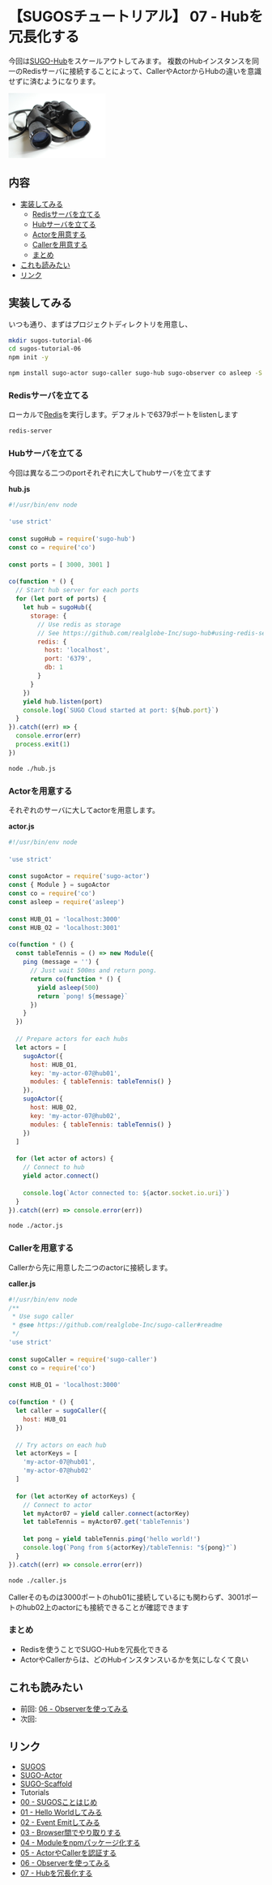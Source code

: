 # 【SUGOSチュートリアル】 07 - Hubを冗長化する


今回は[SUGO-Hub](https://github.com/realglobe-Inc/sugo-hub#readme)をスケールアウトしてみます。
複数のHubインスタンスを同一のRedisサーバに接続することによって、CallerやActorからHubの違いを意識せずに済むようになります。



<a href="https://github.com/realglobe-Inc/sugos-tutorial/blob/master/dist/markdown/ja/07%20-%20Hub%E3%82%92%E5%86%97%E9%95%B7%E5%8C%96%E3%81%99%E3%82%8B.md">
    <img src="../../images/eyecatch-dynamic.jpg"
         alt="eyecatch"
         height="128"
         style="height:128px"
    /></a>

## 内容
- [実装してみる](#%E5%AE%9F%E8%A3%85%E3%81%97%E3%81%A6%E3%81%BF%E3%82%8B)
  * [Redisサーバを立てる](#redis%E3%82%B5%E3%83%BC%E3%83%90%E3%82%92%E7%AB%8B%E3%81%A6%E3%82%8B)
  * [Hubサーバを立てる](#hub%E3%82%B5%E3%83%BC%E3%83%90%E3%82%92%E7%AB%8B%E3%81%A6%E3%82%8B)
  * [Actorを用意する](#actor%E3%82%92%E7%94%A8%E6%84%8F%E3%81%99%E3%82%8B)
  * [Callerを用意する](#caller%E3%82%92%E7%94%A8%E6%84%8F%E3%81%99%E3%82%8B)
  * [まとめ](#%E3%81%BE%E3%81%A8%E3%82%81)
- [これも読みたい](#%E3%81%93%E3%82%8C%E3%82%82%E8%AA%AD%E3%81%BF%E3%81%9F%E3%81%84)
- [リンク](#%E3%83%AA%E3%83%B3%E3%82%AF)


## 実装してみる

いつも通り、まずはプロジェクトディレクトリを用意し、


```bash
mkdir sugos-tutorial-06
cd sugos-tutorial-06
npm init -y

```


```bash
npm install sugo-actor sugo-caller sugo-hub sugo-observer co asleep -S
```

### Redisサーバを立てる

ローカルで[Redis](https://github.com/realglobe-Inc/sugos)を実行します。デフォルトで6379ポートをlistenします

```bash
redis-server
```


### Hubサーバを立てる

今回は異なる二つのportそれぞれに大してhubサーバを立てます

**hub.js**

```javascript
#!/usr/bin/env node

'use strict'

const sugoHub = require('sugo-hub')
const co = require('co')

const ports = [ 3000, 3001 ]

co(function * () {
  // Start hub server for each ports
  for (let port of ports) {
    let hub = sugoHub({
      storage: {
        // Use redis as storage
        // See https://github.com/realglobe-Inc/sugo-hub#using-redis-server
        redis: {
          host: 'localhost',
          port: '6379',
          db: 1
        }
      }
    })
    yield hub.listen(port)
    console.log(`SUGO Cloud started at port: ${hub.port}`)
  }
}).catch((err) => {
  console.error(err)
  process.exit(1)
})

```
```bash
node ./hub.js
```

### Actorを用意する

それぞれのサーバに大してactorを用意します。

**actor.js**

```javascript
#!/usr/bin/env node

'use strict'

const sugoActor = require('sugo-actor')
const { Module } = sugoActor
const co = require('co')
const asleep = require('asleep')

const HUB_O1 = 'localhost:3000'
const HUB_O2 = 'localhost:3001'

co(function * () {
  const tableTennis = () => new Module({
    ping (message = '') {
      // Just wait 500ms and return pong.
      return co(function * () {
        yield asleep(500)
        return `pong! ${message}`
      })
    }
  })

  // Prepare actors for each hubs
  let actors = [
    sugoActor({
      host: HUB_O1,
      key: 'my-actor-07@hub01',
      modules: { tableTennis: tableTennis() }
    }),
    sugoActor({
      host: HUB_O2,
      key: 'my-actor-07@hub02',
      modules: { tableTennis: tableTennis() }
    })
  ]

  for (let actor of actors) {
    // Connect to hub
    yield actor.connect()

    console.log(`Actor connected to: ${actor.socket.io.uri}`)
  }
}).catch((err) => console.error(err))

```

```bash
node ./actor.js
```


### Callerを用意する

Callerから先に用意した二つのactorに接続します。


**caller.js**

```javascript
#!/usr/bin/env node
/**
 * Use sugo caller
 * @see https://github.com/realglobe-Inc/sugo-caller#readme
 */
'use strict'

const sugoCaller = require('sugo-caller')
const co = require('co')

const HUB_O1 = 'localhost:3000'

co(function * () {
  let caller = sugoCaller({
    host: HUB_O1
  })

  // Try actors on each hub
  let actorKeys = [
    'my-actor-07@hub01',
    'my-actor-07@hub02'
  ]

  for (let actorKey of actorKeys) {
    // Connect to actor
    let myActor07 = yield caller.connect(actorKey)
    let tableTennis = myActor07.get('tableTennis')

    let pong = yield tableTennis.ping('hello world!')
    console.log(`Pong from ${actorKey}/tableTennis: "${pong}"`)
  }
}).catch((err) => console.error(err))


```

```bash
node ./caller.js
```

Callerそのものは3000ポートのhub01に接続しているにも関わらず、3001ポートのhub02上のactorにも接続できることが確認できます



### まとめ

+ Redisを使うことでSUGO-Hubを冗長化できる
+ ActorやCallerからは、どのHubインスタンスいるかを気にしなくて良い



## これも読みたい

+ 前回: [06 - Observerを使ってみる](https://github.com/realglobe-Inc/sugos-tutorial/blob/master/dist/markdown/ja/06%20-%20Observer%E3%82%92%E4%BD%BF%E3%81%A3%E3%81%A6%E3%81%BF%E3%82%8B.md)
+ 次回: []()

## リンク

+ [SUGOS](https://github.com/realglobe-Inc/sugos)
+ [SUGO-Actor](https://github.com/realglobe-Inc/sugo-actor)
+ [SUGO-Scaffold](https://github.com/realglobe-Inc/sugo-scaffold)
+ Tutorials
+ [00 - SUGOSことはじめ](https://github.com/realglobe-Inc/sugos-tutorial/blob/master/dist/markdown/ja/00%20-%20SUGOS%E3%81%93%E3%81%A8%E3%81%AF%E3%81%98%E3%82%81.md)
+ [01 - Hello Worldしてみる](https://github.com/realglobe-Inc/sugos-tutorial/blob/master/dist/markdown/ja/01%20-%20Hello%20World%E3%81%97%E3%81%A6%E3%81%BF%E3%82%8B.md)
+ [02 - Event Emitしてみる](https://github.com/realglobe-Inc/sugos-tutorial/blob/master/dist/markdown/ja/02%20-%20Event%20Emit%E3%81%97%E3%81%A6%E3%81%BF%E3%82%8B.md)
+ [03 - Browser間でやり取りする](https://github.com/realglobe-Inc/sugos-tutorial/blob/master/dist/markdown/ja/03%20-%20Browser%E9%96%93%E3%81%A7%E3%82%84%E3%82%8A%E5%8F%96%E3%82%8A%E3%81%99%E3%82%8B.md)
+ [04 - Moduleをnpmパッケージ化する](https://github.com/realglobe-Inc/sugos-tutorial/blob/master/dist/markdown/ja/04%20-%20Module%E3%82%92npm%E3%83%91%E3%83%83%E3%82%B1%E3%83%BC%E3%82%B8%E5%8C%96%E3%81%99%E3%82%8B.md)
+ [05 - ActorやCallerを認証する](https://github.com/realglobe-Inc/sugos-tutorial/blob/master/dist/markdown/ja/05%20-%20Actor%E3%82%84Caller%E3%82%92%E8%AA%8D%E8%A8%BC%E3%81%99%E3%82%8B.md)
+ [06 - Observerを使ってみる](https://github.com/realglobe-Inc/sugos-tutorial/blob/master/dist/markdown/ja/06%20-%20Observer%E3%82%92%E4%BD%BF%E3%81%A3%E3%81%A6%E3%81%BF%E3%82%8B.md)
+ [07 - Hubを冗長化する](https://github.com/realglobe-Inc/sugos-tutorial/blob/master/dist/markdown/ja/07%20-%20Hub%E3%82%92%E5%86%97%E9%95%B7%E5%8C%96%E3%81%99%E3%82%8B.md)

